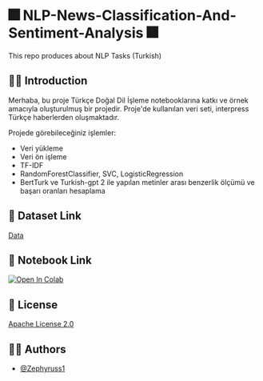 
# 🎆 NLP-News-Classification-And-Sentiment-Analysis 🎆

This repo produces about NLP Tasks (Turkish)

## 👋🏻 Introduction
Merhaba, bu proje Türkçe Doğal Dil İşleme notebooklarına katkı ve örnek amacıyla oluşturulmuş bir projedir. Proje'de kullanılan veri seti, interpress Türkçe haberlerden oluşmaktadır.

Projede görebileceğiniz işlemler:
- Veri yükleme
- Veri ön işleme
- TF-IDF
- RandomForestClassifier, SVC, LogisticRegression
- BertTurk ve Turkish-gpt 2 ile yapılan metinler arası benzerlik ölçümü ve başarı oranları hesaplama

## 📜 Dataset Link
[Data](https://huggingface.co/datasets/interpress_news_category_tr_lite)

## 💬 Notebook Link

[![Open In Colab](https://colab.research.google.com/assets/colab-badge.svg)](https://colab.research.google.com/github/Zephyruss1/News-classification-sentiment-analysis/blob/main/news_classification_and_sentiment_analysis.ipynb)
## 📄 License

[Apache License 2.0](https://github.com/Zephyruss1/News-classification-sentiment-analysis/blob/main/LICENSE)

## 🧙🏼 Authors

- [@Zephyruss1](https://https://github.com/Zephyruss1)

